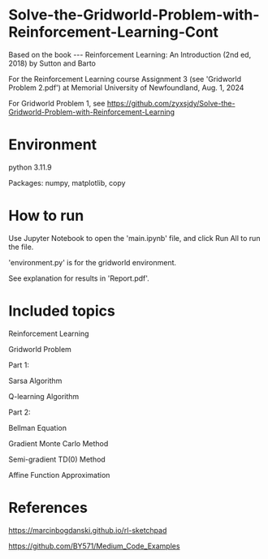 # Solve-the-Gridworld-Problem-with-Reinforcement-Learning-Cont
Based on the book --- Reinforcement Learning: An Introduction (2nd ed, 2018) by Sutton and Barto

For the Reinforcement Learning course Assignment 3 (see 'Gridworld Problem 2.pdf') at Memorial University of Newfoundland, Aug. 1, 2024

For Gridworld Problem 1, see https://github.com/zyxsjdy/Solve-the-Gridworld-Problem-with-Reinforcement-Learning

# Environment
python 3.11.9

Packages: numpy, matplotlib, copy

# How to run
Use Jupyter Notebook to open the 'main.ipynb' file, and click Run All to run the file. 

'environment.py' is for the gridworld environment.

See explanation for results in 'Report.pdf'.

# Included topics
Reinforcement Learning

Gridworld Problem

Part 1:

Sarsa Algorithm

Q-learning Algorithm

Part 2:

Bellman Equation

Gradient Monte Carlo Method

Semi-gradient TD(0) Method

Affine Function Approximation

# References
https://marcinbogdanski.github.io/rl-sketchpad

https://github.com/BY571/Medium_Code_Examples
